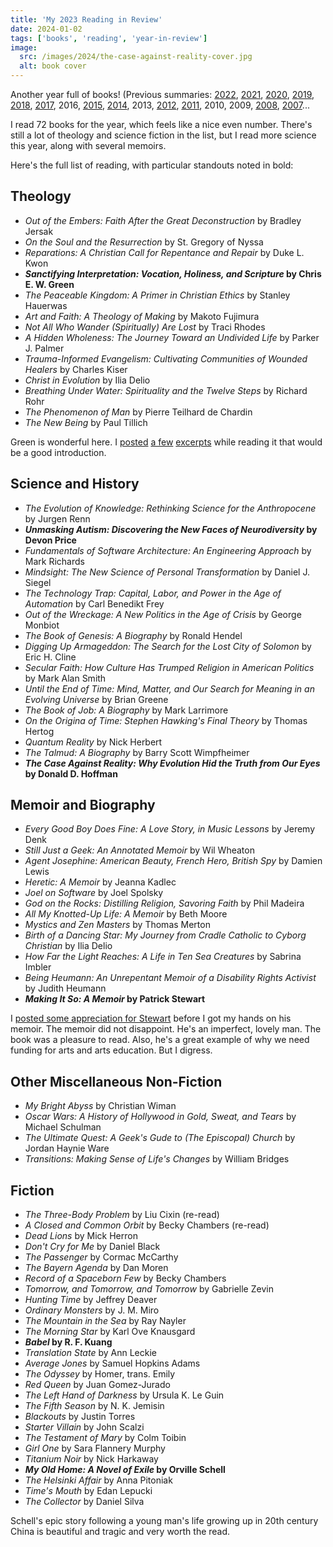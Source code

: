 ```yaml
---
title: 'My 2023 Reading in Review'
date: 2024-01-02
tags: ['books', 'reading', 'year-in-review']
image:
  src: /images/2024/the-case-against-reality-cover.jpg
  alt: book cover
---
```


Another year full of books! (Previous summaries: [2022](/23/01/my-2022-reading-in-review/), [2021](/22/01/my-2021-reading-in-review/), [2020](/21/01/2020-reading-in-review/), [2019](/20/01/2019-reading-in-review/), [2018](/19/01/my-2018-reading-in-review/), [2017](/18/01/my-2017-reading-in-review/), 2016, [2015](/16/01/my-2015-reading-year-in-review/), [2014](/15/01/my-2014-reading-in-review/), 2013, [2012](/12/12/my-2012-reading/), [2011](/12/01/my-2011-reading/), 2010, 2009, [2008](/09/01/2008-a-year-of-reading-in-review/), [2007](/08/01/2007-in-books-chriss-reading-in-review/)...

I read 72 books for the year, which feels like a nice even number. There's still a lot of theology and science fiction in the list, but I read more science this year, along with several memoirs.

Here's the full list of reading, with particular standouts noted in bold:

## Theology

- _Out of the Embers: Faith After the Great Deconstruction_ by Bradley Jersak
- _On the Soul and the Resurrection_ by St. Gregory of Nyssa
- _Reparations: A Christian Call for Repentance and Repair_ by Duke L. Kwon
- **_Sanctifying Interpretation: Vocation, Holiness, and Scripture_ by Chris E. W. Green**
- _The Peaceable Kingdom: A Primer in Christian Ethics_ by Stanley Hauerwas
- _Art and Faith: A Theology of Making_ by Makoto Fujimura
- _Not All Who Wander (Spiritually) Are Lost_ by Traci Rhodes
- _A Hidden Wholeness: The Journey Toward an Undivided Life_ by Parker J. Palmer
- _Trauma-Informed Evangelism: Cultivating Communities of Wounded Healers_ by Charles Kiser
- _Christ in Evolution_ by Ilia Delio
- _Breathing Under Water: Spirituality and the Twelve Steps_ by Richard Rohr
- _The Phenomenon of Man_ by Pierre Teilhard de Chardin
- _The New Being_ by Paul Tillich

Green is wonderful here. I [posted](/23/02/chris-e-w-green-on-vocation/) [a few](/23/02/chris-e-w-green-on-christians-as-a-temple/) [excerpts](/23/02/chris-e-w-green-on-the-beatitudes-and-power/) while reading it that would be a good introduction.

## Science and History

- _The Evolution of Knowledge: Rethinking Science for the Anthropocene_ by Jurgen Renn
- **_Unmasking Autism: Discovering the New Faces of Neurodiversity_ by Devon Price**
- _Fundamentals of Software Architecture: An Engineering Approach_ by Mark Richards
- _Mindsight: The New Science of Personal Transformation_ by Daniel J. Siegel
- _The Technology Trap: Capital, Labor, and Power in the Age of Automation_ by Carl Benedikt Frey
- _Out of the Wreckage: A New Politics in the Age of Crisis_ by George Monbiot
- _The Book of Genesis: A Biography_ by Ronald Hendel
- _Digging Up Armageddon: The Search for the Lost City of Solomon_ by Eric H. Cline
- _Secular Faith: How Culture Has Trumped Religion in American Politics_ by Mark Alan Smith
- _Until the End of Time: Mind, Matter, and Our Search for Meaning in an Evolving Universe_ by Brian Greene
- _The Book of Job: A Biography_ by Mark Larrimore
- _On the Origina of Time: Stephen Hawking's Final Theory_ by Thomas Hertog
- _Quantum Reality_ by Nick Herbert
- _The Talmud: A Biography_ by Barry Scott Wimpfheimer
- **_The Case Against Reality: Why Evolution Hid the Truth from Our Eyes_ by Donald D. Hoffman**

## Memoir and Biography

- _Every Good Boy Does Fine: A Love Story, in Music Lessons_ by Jeremy Denk
- _Still Just a Geek: An Annotated Memoir_ by Wil Wheaton
- _Agent Josephine: American Beauty, French Hero, British Spy_ by Damien Lewis
- _Heretic: A Memoir_ by Jeanna Kadlec
- _Joel on Software_ by Joel Spolsky
- _God on the Rocks: Distilling Religion, Savoring Faith_ by Phil Madeira
- _All My Knotted-Up Life: A Memoir_ by Beth Moore
- _Mystics and Zen Masters_ by Thomas Merton
- _Birth of a Dancing Star: My Journey from Cradle Catholic to Cyborg Christian_ by Ilia Delio
- _How Far the Light Reaches: A Life in Ten Sea Creatures_ by Sabrina Imbler
- _Being Heumann: An Unrepentant Memoir of a Disability Rights Activist_ by Judith Heumann
- **_Making It So: A Memoir_ by Patrick Stewart**

I [posted some appreciation for Stewart](/23/10/in-praise-of-humble-gentle-men/) before I got my hands on his memoir. The memoir did not disappoint. He's an imperfect, lovely man. The book was a pleasure to read. Also, he's a great example of why we need funding for arts and arts education. But I digress.

## Other Miscellaneous Non-Fiction

- _My Bright Abyss_ by Christian Wiman
- _Oscar Wars: A History of Hollywood in Gold, Sweat, and Tears_ by Michael Schulman
- _The Ultimate Quest: A Geek's Gude to (The Episcopal) Church_ by Jordan Haynie Ware
- _Transitions: Making Sense of Life's Changes_ by William Bridges

## Fiction

- _The Three-Body Problem_ by Liu Cixin (re-read)
- _A Closed and Common Orbit_ by Becky Chambers (re-read)
- _Dead Lions_ by Mick Herron
- _Don't Cry for Me_ by Daniel Black
- _The Passenger_ by Cormac McCarthy
- _The Bayern Agenda_ by Dan Moren
- _Record of a Spaceborn Few_ by Becky Chambers
- _Tomorrow, and Tomorrow, and Tomorrow_ by Gabrielle Zevin
- _Hunting Time_ by Jeffrey Deaver
- _Ordinary Monsters_ by J. M. Miro
- _The Mountain in the Sea_ by Ray Nayler
- _The Morning Star_ by Karl Ove Knausgard
- **_Babel_ by R. F. Kuang**
- _Translation State_ by Ann Leckie
- _Average Jones_ by Samuel Hopkins Adams
- _The Odyssey_ by Homer, trans. Emily
- _Red Queen_ by Juan Gomez-Jurado
- _The Left Hand of Darkness_ by Ursula K. Le Guin
- _The Fifth Season_ by N. K. Jemisin
- _Blackouts_ by Justin Torres
- _Starter Villain_ by John Scalzi
- _The Testament of Mary_ by Colm Toibin
- _Girl One_ by Sara Flannery Murphy
- _Titanium Noir_ by Nick Harkaway
- **_My Old Home: A Novel of Exile_ by Orville Schell**
- _The Helsinki Affair_ by Anna Pitoniak
- _Time's Mouth_ by Edan Lepucki
- _The Collector_ by Daniel Silva

Schell's epic story following a young man's life growing up in 20th century China is beautiful and tragic and very worth the read.
